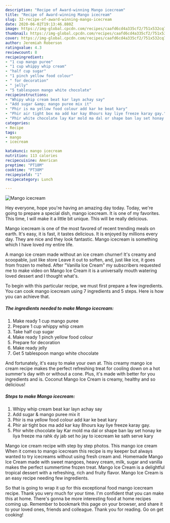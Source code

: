 ```yaml
---
description: "Recipe of Award-winning Mango icecream"
title: "Recipe of Award-winning Mango icecream"
slug: 32-recipe-of-award-winning-mango-icecream
date: 2020-06-02T19:13:46.880Z
image: https://img-global.cpcdn.com/recipes/caafd6cd4a335cf2/751x532cq70/mango-icecream-recipe-main-photo.jpg
thumbnail: https://img-global.cpcdn.com/recipes/caafd6cd4a335cf2/751x532cq70/mango-icecream-recipe-main-photo.jpg
cover: https://img-global.cpcdn.com/recipes/caafd6cd4a335cf2/751x532cq70/mango-icecream-recipe-main-photo.jpg
author: Jeremiah Roberson
ratingvalue: 4.3
reviewcount: 8
recipeingredient:
- "1 cup mango puree"
- "1 cup whippy whip cream"
- "half cup sugar"
- "1 pinch yellow food colour"
- " for decoration"
- " jelly"
- "5 tablespoon mango white chocolate"
recipeinstructions:
- "Whipy whip cream beat kar layn achay say"
- "Add sugar &amp; mango puree mix it"
- "Phir is ma yellow food colour add kar ke beat kary"
- "Phir air tight box ma add kar kay 8hours kay liye freeze karay gay."
- "Phir white chocolate lay Kar mold ma dal or shape ban lay set honay ke liya freeze ma rahk dy jab set ho jay to icecream ke sath serve kary"
categories:
- Recipe
tags:
- mango
- icecream

katakunci: mango icecream 
nutrition: 113 calories
recipecuisine: American
preptime: "PT18M"
cooktime: "PT38M"
recipeyield: "1"
recipecategory: Lunch

---
```



![Mango icecream](https://img-global.cpcdn.com/recipes/caafd6cd4a335cf2/751x532cq70/mango-icecream-recipe-main-photo.jpg)

Hey everyone, hope you're having an amazing day today. Today, we're going to prepare a special dish, mango icecream. It is one of my favorites. This time, I will make it a little bit unique. This will be really delicious.

Mango icecream is one of the most favored of recent trending meals on earth. It's easy, it is fast, it tastes delicious. It is enjoyed by millions every day. They are nice and they look fantastic. Mango icecream is something which I have loved my entire life.

A mango ice cream made without an ice cream churner! It&#39;s creamy and scoopable, just like store Leave it out to soften, and, just like ice, it goes from frozen to melted. After &#34;Vanilla Ice Cream&#34; my subscribers requested me to make video on Mango Ice Cream it is a universally mouth watering loved dessert and I thought what&#39;s.


To begin with this particular recipe, we must first prepare a few ingredients. You can cook mango icecream using 7 ingredients and 5 steps. Here is how you can achieve that.

<!--inarticleads1-->

##### The ingredients needed to make Mango icecream:

1. Make ready 1 cup mango puree
1. Prepare 1 cup whippy whip cream
1. Take half cup sugar
1. Make ready 1 pinch yellow food colour
1. Prepare  for decoration
1. Make ready  jelly
1. Get 5 tablespoon mango white chocolate


And fortunately, it&#39;s easy to make your own at. This creamy mango ice cream recipe makes the perfect refreshing treat for cooling down on a hot summer&#39;s day with or without a cone. Plus, it&#39;s made with better for you ingredients and is. Coconut Mango Ice Cream is creamy, healthy and so delicious! 

<!--inarticleads2-->

##### Steps to make Mango icecream:

1. Whipy whip cream beat kar layn achay say
1. Add sugar &amp; mango puree mix it
1. Phir is ma yellow food colour add kar ke beat kary
1. Phir air tight box ma add kar kay 8hours kay liye freeze karay gay.
1. Phir white chocolate lay Kar mold ma dal or shape ban lay set honay ke liya freeze ma rahk dy jab set ho jay to icecream ke sath serve kary


Mango ice cream recipe with step by step photos. This mango ice cream When it comes to mango icecream this recipe is my keeper but always wanted to try icecreams without using fresh cream and. Homemade Mango Ice Cream made with sweet mangoes, heavy cream, milk, sugar and vanilla makes the perfect summertime frozen treat. Mango Ice Cream is a delightful tropical dessert with a refreshing, rich and fruity flavor. Mango Ice Cream is an easy recipe needing few ingredients. 

So that is going to wrap it up for this exceptional food mango icecream recipe. Thank you very much for your time. I'm confident that you can make this at home. There's gonna be more interesting food at home recipes coming up. Remember to bookmark this page on your browser, and share it to your loved ones, friends and colleague. Thank you for reading. Go on get cooking!

